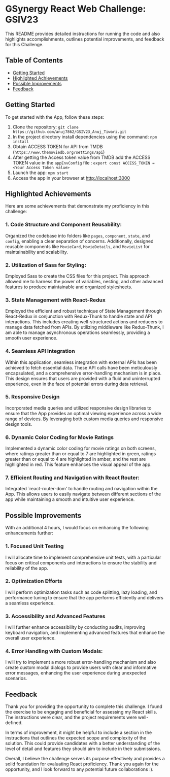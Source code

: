 # GSynergy React Web Challenge: GSIV23

This README provides detailed instructions for running the code and also highlights accomplishments, outlines potential improvements, and feedback for this Challenge.

## Table of Contents
- [Getting Started](#getting-started)
- [Highlighted Achievements](#highlighted-achievements)
- [Possible Improvements](#possible-improvements)
- [Feedback](#feedback)

## Getting Started

To get started with the App, follow these steps: 

1. Clone the repository: `git clone https://github.com/anuj7862/GSIV23_Anuj_Tiwari.git`
2. In the project directory install dependencies using the command: `npm install`
4. Obtain ACCESS TOKEN for API from TMDB (`https://www.themoviedb.org/settings/api`)
5. After getting the Access token value from TMDB add the ACCESS TOKEN value in the `appEnvConfig` file :
   `export const ACCESS_TOKEN = <Your Access Token value>`
7. Launch the app: `npm start`
8. Access the app in your browser at [http://localhost:3000](http://localhost:3000)


## Highlighted Achievements

Here are some achievements that demonstrate my proficiency in this challenge:

### 1. Code Structure and Component Reusability:

Organized the codebase into folders like `pages`, `component`, `state`, and `config`, enabling a clear separation of concerns. Additionally,  designed reusable components like `MovieCard`, `MovieDetails`, and `MovieList` for maintainability and scalability.

### 2. Utilization of Sass for Styling:

Employed Sass to create the CSS files for this project. This approach allowed me to harness the power of variables, nesting, and other advanced features to produce maintainable and organized stylesheets.

### 3. State Management with React-Redux

Employed the efficient and robust technique of State Management through React-Redux in conjunction with Redux-Thunk to handle state and API interactions. This includes creating well-structured actions and reducers to manage data fetched from APIs. By utilizing middleware like Redux-Thunk, I am able to manage asynchronous operations seamlessly, providing a smooth user experience.

### 4. Seamless API Integration

Within this application, seamless integration with external APIs has been achieved to fetch essential data. These API calls have been meticulously encapsulated, and a comprehensive error-handling mechanism is in place. This design ensures that users are provided with a fluid and uninterrupted experience, even in the face of potential errors during data retrieval.

### 5. Responsive Design

Incorporated media queries and utilized responsive design libraries to ensure that the App provides an optimal viewing experience across a wide range of devices. By leveraging both custom media queries and responsive design tools.

### 6. Dynamic Color Coding for Movie Ratings

Implemented a dynamic color coding for movie ratings on both screens, where ratings greater than or equal to 7 are highlighted in green, ratings greater than or equal to 4 are highlighted in amber, and the rest are highlighted in red. This feature enhances the visual appeal of the app.

### 7. Efficient Routing and Navigation with React Router:

Integrated `react-router-dom' to handle routing and navigation within the App. This allows users to easily navigate between different sections of the app while maintaining a smooth and intuitive user experience.


## Possible Improvements

With an additional 4 hours, I would focus on enhancing the following enhancements further:

### 1. Focused Unit Testing

I will allocate time to implement comprehensive unit tests, with a particular focus on critical components and interactions to ensure the stability and reliability of the app.

### 2. Optimization Efforts

I will perform optimization tasks such as code splitting, lazy loading, and performance tuning to ensure that the app performs efficiently and delivers a seamless experience.

### 3. Accessibility and Advanced Features

I will further enhance accessibility by conducting audits, improving keyboard navigation, and implementing advanced features that enhance the overall user experience.

### 4. Error Handling with Custom Modals: 

I will try to implement a more robust error-handling mechanism and also create custom modal dialogs to provide users with clear and informative error messages, enhancing the user experience during unexpected scenarios.

## Feedback

Thank you for providing the opportunity to complete this challenge. I found the exercise to be engaging and beneficial for assessing my React skills. The instructions were clear, and the project requirements were well-defined.

In terms of improvement, it might be helpful to include a section in the instructions that outlines the expected scope and complexity of the solution. This could provide candidates with a better understanding of the level of detail and features they should aim to include in their submissions.

Overall, I believe the challenge serves its purpose effectively and provides a solid foundation for evaluating React proficiency. Thank you again for the opportunity, and I look forward to any potential future collaborations :).
